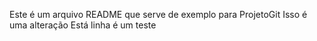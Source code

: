 Este é um arquivo README que serve de exemplo para ProjetoGit
Isso é uma alteração
Está linha é um teste
